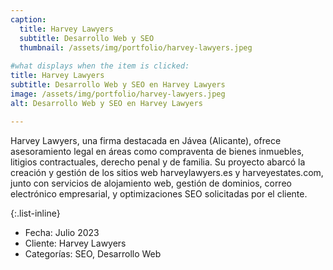 ```yaml
---
caption:
  title: Harvey Lawyers
  subtitle: Desarrollo Web y SEO
  thumbnail: /assets/img/portfolio/harvey-lawyers.jpeg
  
#what displays when the item is clicked:
title: Harvey Lawyers
subtitle: Desarrollo Web y SEO en Harvey Lawyers
image: /assets/img/portfolio/harvey-lawyers.jpeg 
alt: Desarrollo Web y SEO en Harvey Lawyers

---
```

Harvey Lawyers, una firma destacada en Jávea (Alicante), ofrece asesoramiento legal en áreas como compraventa de bienes inmuebles, litigios contractuales, derecho penal y de familia. Su proyecto abarcó la creación y gestión de los sitios web harveylawyers.es y harveyestates.com, junto con servicios de alojamiento web, gestión de dominios, correo electrónico empresarial, y optimizaciones SEO solicitadas por el cliente.

{:.list-inline} 
- Fecha: Julio 2023
- Cliente: Harvey Lawyers
- Categorías: SEO, Desarrollo Web

